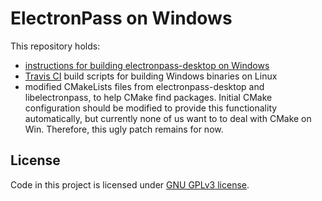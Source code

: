 # ElectronPass on Windows

This repository holds:
 - [instructions for building electronpass-desktop on Windows](github.com/electronpass/windows-packages/blob/master/building_on_windows.md)
 - [Travis CI](https://travis-ci.org/dashboard)  build scripts for building Windows binaries on Linux
 - modified CMakeLists files from electronpass-desktop and libelectronpass, to help CMake find packages. Initial CMake configuration should be modified to provide this functionality automatically, but currently none of us want to to deal with CMake on Win. Therefore, this ugly patch remains for now.

## License
Code in this project is licensed under [GNU GPLv3 license](https://github.com/electronpass/windows-packages/blob/release/LICENSE).

